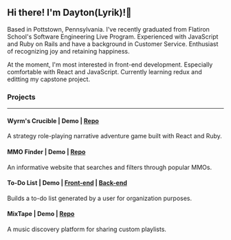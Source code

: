 ## Hi there! I'm Dayton(Lyrik)!👋

  Based in Pottstown, Pennsylvania. I've recently graduated from Flatiron School's Software Engineering Live Program. Experienced with JavaScript and Ruby on Rails and have a background in Customer Service. Enthusiast of recognizing joy and retaining happiness. 
  
  At the moment, I'm most interested in front-end development. Especially comfortable with React and JavaScript. Currently learning redux and editting my capstone project.
 
### Projects
----------------------------------------------------------------------------------------------------------------------------------------------------------
#### Wyrm's Crucible | Demo | [Repo](https://github.com/Straigus1/Wyrms-Crucible)
A strategy role-playing narrative adventure game built with React and Ruby.

#### MMO Finder | Demo | [Repo](https://github.com/Straigus1/MMO_Finder)
An informative website that searches and filters through popular MMOs.

#### To-Do List | Demo | [Front-end](https://github.com/Straigus1/phase-3-project-front) | [Back-end](https://github.com/Straigus1/phase-3-sinatra-react-project)
Builds a to-do list generated by a user for organization purposes.

#### MixTape | Demo | [Repo](https://github.com/madisonsorah/phase-4-project-mixtape)
A music discovery platform for sharing custom playlists.


<!--
**Straigus1/Straigus1** is a ✨ _special_ ✨ repository because its `README.md` (this file) appears on your GitHub profile.

Here are some ideas to get you started:

- 🔭 I’m currently working on ...
- 🌱 I’m currently learning ...
- 👯 I’m looking to collaborate on ...
- 🤔 I’m looking for help with ...
- 💬 Ask me about ...
- 📫 How to reach me: ...
- 😄 Pronouns: ...
- ⚡ Fun fact: ...
-->
